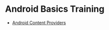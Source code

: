 # Android Basics Training

- [Android Content Providers](https://medium.com/@sanjeevy133/an-idiots-guide-to-android-content-providers-part-1-970cba5d7b42)